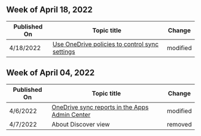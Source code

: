 <!-- This file is generated automatically each week. Changes made to this file will be overwritten.-->



## Week of April 18, 2022


| Published On |Topic title | Change |
|------|------------|--------|
| 4/18/2022 | [Use OneDrive policies to control sync settings](/OneDrive/use-group-policy) | modified |


## Week of April 04, 2022


| Published On |Topic title | Change |
|------|------------|--------|
| 4/6/2022 | [OneDrive sync reports in the Apps Admin Center](/OneDrive/sync-health) | modified |
| 4/7/2022 | About Discover view | removed |
